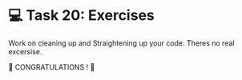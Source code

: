 # 💻 Task 20: Exercises

Work on cleaning up and Straightening up your code. Theres no real excersise.

🎉 CONGRATULATIONS ! 🎉